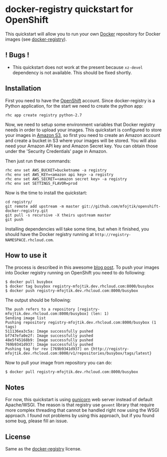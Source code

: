 # docker-registry quickstart for OpenShift #

This quickstart will allow you to run your own [Docker](http://docker.io)
repository for Docker images (see [docker-registry](https://github.com/dotcloud/docker-registry)).

## ! Bugs !

* This quickstart does not work at the present because `xz-devel` dependency is
  not available. This should be fixed shortly.

## Installation

First you need to have the [OpenShift](https://openshift.redhat.com/app/account/new)
account.
Since docker-registry is a Python application, for the start we need to create
the python app:

```
rhc app create registry python-2.7
```

Now, we need to setup some environment variables that Docker registry needs in
order to upload your images. This quickstart is configured to store your images
in [Amazon S3](http://aws.amazon.com/s3/), so first you need to create an
Amazon account and create a bucket in S3 where your images will be stored.
You will also need your Amazon API key and Amazon Secret key. You can obtain
those under the 'Security Credentials' page in Amazon.

Then just run these commands:

```
rhc env set AWS_BUCKET=bucketname -a registry
rhc env set AWS_KEY=<amazon api key> -a registry
rhc env set AWS_SECRET=<amazon secret key> -a registry
rhc env set SETTINGS_FLAVOR=prod
```

Now is the time to install the quickstart:

```
cd registry/
git remote add upstream -m master git://github.com/mfojtik/openshift-docker-registry.git
git pull -s recursive -X theirs upstream master
git push
```

Installing dependencies will take some time, but when it finished, you should
have the Docker registry running at `http://registry-NAMESPACE.rhcloud.com`.

## How to use it

The process is described in this awesome [blog
post](http://blog.docker.io/2013/07/how-to-use-your-own-registry/). To push
your images into Docker registry running on OpenShift you need to do following:

```
$ docker pull busybox
$ docker tag busybox registry-mfojtik.dev.rhcloud.com:8000/busybox
$ docker push registry-mfojtik.dev.rhcloud.com:8000/busybox
```

The output should be following:

```
The push refers to a repository [registry-mfojtik.dev.rhcloud.com:8000/busybox] (len: 1)
Sending image list
Pushing repository registry-mfojtik.dev.rhcloud.com:8000/busybox (1 tags)
511136ea3c5a: Image successfully pushed
bf747efa0e2f: Image successfully pushed
48e5f45168b9: Image successfully pushed
769b9341d937: Image successfully pushed
Pushing tag for rev [769b9341d937] on {http://registry-mfojtik.dev.rhcloud.com:8000/v1/repositories/busybox/tags/latest}
```

Now to pull your image from repository you can do:

```
$ docker pull registry-mfojtik.dev.rhcloud.com:8000/busybox
```

## Notes

For now, this quickstart is using [gunicorn](http://gunicorn.org) web server
instead of default Apache/WSGI. The reason is that registry use `gevent`
library that require more complex threading that cannot be handled right now
using the WSGI approach. I found not problems by using this approach, but if
you found some bug, please fill an issue.

## License

Same as the [docker-registry](https://github.com/dotcloud/docker-registry)
license.
